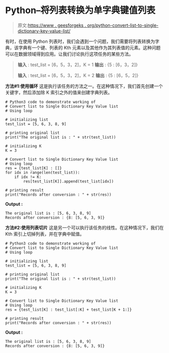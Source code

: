 # Python–将列表转换为单字典键值列表

> 原文:[https://www . geesforgeks . org/python-convert-list-to-single-dictionary-key-value-list/](https://www.geeksforgeeks.org/python-convert-list-to-single-dictionary-key-value-list/)

有时，在使用 Python 列表时，我们会遇到一个问题，我们需要将列表转换为字典，该字典有一个键、列表的 Kth 元素以及其他作为其列表值的元素。这种问题可以在数据领域得到应用。让我们讨论执行这项任务的某些方法。

> **输入** : test_list = [6，5，3，2]，K = 1
> **输出** : {5 : [6，3，2]}
> 
> **输入** : test_list = [6，5，3，2]，K = 2
> **输出** : {5 : [6，5，2]}

**方法#1:使用循环**
这是执行该任务的方法之一。在这种情况下，我们首先创建一个关键字，然后添加除 K 索引之外的值来创建字典列表。

```
# Python3 code to demonstrate working of 
# Convert list to Single Dictionary Key Value list
# Using loop

# initializing list
test_list = [5, 6, 3, 8, 9] 

# printing original list
print("The original list is : " + str(test_list))

# initializing K 
K = 3

# Convert list to Single Dictionary Key Value list
# Using loop
res = {test_list[K] : []}
for idx in range(len(test_list)):
    if idx != K:
        res[test_list[K]].append(test_list[idx])

# printing result 
print("Records after conversion : " + str(res))
```

**Output :**

```
The original list is : [5, 6, 3, 8, 9]
Records after conversion : {8: [5, 6, 3, 9]}

```

**方法#2:使用列表切片**
这是另一个可以执行该任务的线性。在这种情况下，我们在 Kth 索引上切掉列表，并在字典中赋值。

```
# Python3 code to demonstrate working of 
# Convert list to Single Dictionary Key Value list
# Using loop

# initializing list
test_list = [5, 6, 3, 8, 9] 

# printing original list
print("The original list is : " + str(test_list))

# initializing K 
K = 3

# Convert list to Single Dictionary Key Value list
# Using loop
res = {test_list[K] : test_list[:K] + test_list[K + 1:]}

# printing result 
print("Records after conversion : " + str(res))
```

**Output :**

```
The original list is : [5, 6, 3, 8, 9]
Records after conversion : {8: [5, 6, 3, 9]}

```